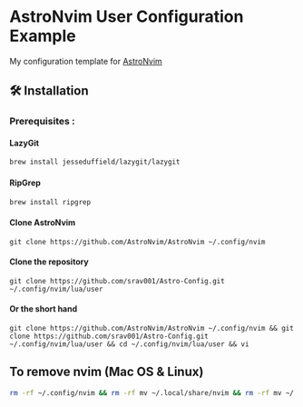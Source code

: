 # AstroNvim User Configuration Example

My configuration template for [AstroNvim](https://github.com/AstroNvim/AstroNvim)

## 🛠️ Installation

### Prerequisites :

#### LazyGit
```sh
brew install jesseduffield/lazygit/lazygit
```

#### RipGrep
```sh
brew install ripgrep
```

#### Clone AstroNvim

```shell
git clone https://github.com/AstroNvim/AstroNvim ~/.config/nvim
```

#### Clone the repository

```shell
git clone https://github.com/srav001/Astro-Config.git ~/.config/nvim/lua/user
```

#### Or the short hand
```
git clone https://github.com/AstroNvim/AstroNvim ~/.config/nvim && git clone https://github.com/srav001/Astro-Config.git ~/.config/nvim/lua/user && cd ~/.config/nvim/lua/user && vi
```

## To remove nvim (Mac OS & Linux)

```sh
rm -rf ~/.config/nvim && rm -rf mv ~/.local/share/nvim && rm -rf mv ~/.local/state/nvim && rm -rf mv ~/.cache/nvim
```
